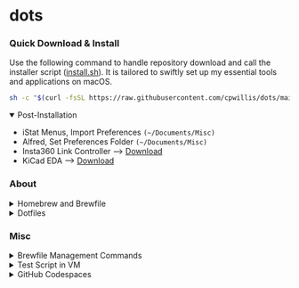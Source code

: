 # dots

### Quick Download & Install

Use the following command to handle repository download and call the installer script ([install.sh](install.sh)). It is tailored to swiftly set up my essential tools and applications on macOS.

```sh
sh -c "$(curl -fsSL https://raw.githubusercontent.com/cpwillis/dots/main/scripts/repo_download.sh)"
```

<details open>
  <summary>Post-Installation</summary>

- iStat Menus, Import Preferences `(~/Documents/Misc)`
- Alfred, Set Preferences Folder `(~/Documents/Misc)`
- Insta360 Link Controller --> [Download](https://www.insta360.com/download/insta360-link)
- KiCad EDA --> [Download](https://www.kicad.org/download/macos/)
</details>

### About

<details>
  <summary>Homebrew and Brewfile</summary>

Homebrew is an unofficial package manager for macOS, simplifying the installation, updating, and management of user applications. Utilizing Git and Ruby, it installs packages within its prefix and symlinks them to the appropriate locations on disk, providing flexibility for customization and easy rollback of changes. Accessed via the terminal with the `brew` command, Homebrew also offers an unofficial GUI called Cakebrew. The Brewfile defines a list of packages to install on your system, featuring keywords like `brew`, `cask`, `tap`, and `mas`, each serving specific purposes as detailed in the documentation's terminology section. Lines starting with brew install pre-compiled binary packages, casks install GUI applications, taps add extra repositories, and mas enables installation of apps from the Apple App Store directly within your Brewfile.

</details>

<details>
  <summary>Dotfiles</summary>

Dotfiles, customizable configuration files typically stored in the user's home directory or `~/.config`, are named with a dot prefix (e.g., `.gitconfig`, `.zshrc`, `.vimrc`). Managed via Git, they enable effortless backups, rollbacks, and synchronization across environments, ensuring a consistent setup on multiple machines and expediting the process of setting up a new system.

Prioritizing security when managing dotfiles is paramount due to the potential inclusion of sensitive information like SSH keys or passwords. Solutions encompass utilizing `.gitignore` to prevent committing private files and ensuring setups aren't reliant on them. Encryption options such as `pass` or plain GPG bolster security. Additionally, tools like Git-crypt provide GPG-based encryption tailored for Git repositories, furnishing plaintext fallback versions to prevent errors if GPG keys are absent.

</details>

### Misc

<details>
  <summary>Brewfile Management Commands</summary>

- Install from Brewfile at current path: `$ brew bundle`
- Install from specific Brewfile: `$ brew bundle --file=[path/to/file]`
- Create Brewfile from installed packages: `$ brew bundle dump`
- Uninstall formulae not in Brewfile: `$ brew bundle cleanup --force`
- Check for install or upgrade in Brewfile: `$ brew bundle check`
- Output all Brewfile entries: `$ brew bundle list --all`
</details>

<details>
  <summary>Test Script in VM</summary>

It's advisable to test your script on a fresh Mac VM to ensure proper functionality. Installing on a clean Mac install allows you to identify potential issues that may not surface when repeatedly running the script on your own computer.

- **Intel**: Install Intel Mac OS VMs using [Virtualbox](https://github.com/myspaghetti/macos-virtualbox).
- **Apple Silicon (M1/M2)**: Utilize [VirtualBuddy](https://github.com/insidegui/VirtualBuddy) to run Mac OS VMs using Apple's Virtualization framework.

</details>

<details>
  <summary>GitHub Codespaces</summary>

Settings > Codespaces > Dotfiles > Automatically install dotfiles

- [How to set up your dotfiles for Codespaces](https://docs.github.com/en/codespaces/setting-your-user-preferences/personalizing-github-codespaces-for-your-account#dotfiles)
- [unofficial guide to dotfiles](https://dotfiles.github.io/)

</details>
